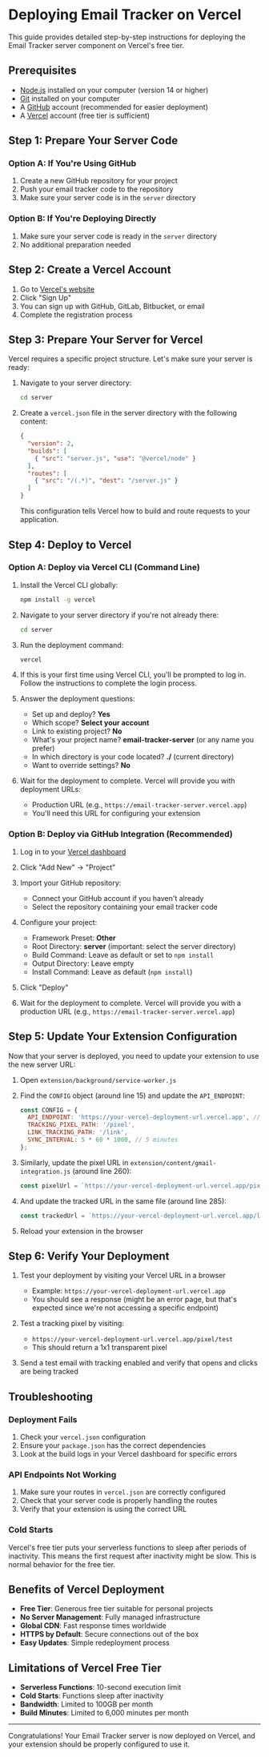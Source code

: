 # Deploying Email Tracker on Vercel

This guide provides detailed step-by-step instructions for deploying the Email Tracker server component on Vercel's free tier.

## Prerequisites

- [Node.js](https://nodejs.org/) installed on your computer (version 14 or higher)
- [Git](https://git-scm.com/) installed on your computer
- A [GitHub](https://github.com/) account (recommended for easier deployment)
- A [Vercel](https://vercel.com/) account (free tier is sufficient)

## Step 1: Prepare Your Server Code

### Option A: If You're Using GitHub

1. Create a new GitHub repository for your project
2. Push your email tracker code to the repository
3. Make sure your server code is in the `server` directory

### Option B: If You're Deploying Directly

1. Make sure your server code is ready in the `server` directory
2. No additional preparation needed

## Step 2: Create a Vercel Account

1. Go to [Vercel's website](https://vercel.com/)
2. Click "Sign Up"
3. You can sign up with GitHub, GitLab, Bitbucket, or email
4. Complete the registration process

## Step 3: Prepare Your Server for Vercel

Vercel requires a specific project structure. Let's make sure your server is ready:

1. Navigate to your server directory:
   ```bash
   cd server
   ```

2. Create a `vercel.json` file in the server directory with the following content:
   ```json
   {
     "version": 2,
     "builds": [
       { "src": "server.js", "use": "@vercel/node" }
     ],
     "routes": [
       { "src": "/(.*)", "dest": "/server.js" }
     ]
   }
   ```

   This configuration tells Vercel how to build and route requests to your application.

## Step 4: Deploy to Vercel

### Option A: Deploy via Vercel CLI (Command Line)

1. Install the Vercel CLI globally:
   ```bash
   npm install -g vercel
   ```

2. Navigate to your server directory if you're not already there:
   ```bash
   cd server
   ```

3. Run the deployment command:
   ```bash
   vercel
   ```

4. If this is your first time using Vercel CLI, you'll be prompted to log in. Follow the instructions to complete the login process.

5. Answer the deployment questions:
   - Set up and deploy? **Yes**
   - Which scope? **Select your account**
   - Link to existing project? **No**
   - What's your project name? **email-tracker-server** (or any name you prefer)
   - In which directory is your code located? **./** (current directory)
   - Want to override settings? **No**

6. Wait for the deployment to complete. Vercel will provide you with deployment URLs:
   - Production URL (e.g., `https://email-tracker-server.vercel.app`)
   - You'll need this URL for configuring your extension

### Option B: Deploy via GitHub Integration (Recommended)

1. Log in to your [Vercel dashboard](https://vercel.com/dashboard)

2. Click "Add New" → "Project"

3. Import your GitHub repository:
   - Connect your GitHub account if you haven't already
   - Select the repository containing your email tracker code

4. Configure your project:
   - Framework Preset: **Other**
   - Root Directory: **server** (important: select the server directory)
   - Build Command: Leave as default or set to `npm install`
   - Output Directory: Leave empty
   - Install Command: Leave as default (`npm install`)

5. Click "Deploy"

6. Wait for the deployment to complete. Vercel will provide you with a production URL (e.g., `https://email-tracker-server.vercel.app`)

## Step 5: Update Your Extension Configuration

Now that your server is deployed, you need to update your extension to use the new server URL:

1. Open `extension/background/service-worker.js`

2. Find the `CONFIG` object (around line 15) and update the `API_ENDPOINT`:
   ```javascript
   const CONFIG = {
     API_ENDPOINT: 'https://your-vercel-deployment-url.vercel.app', // Replace with your Vercel URL
     TRACKING_PIXEL_PATH: '/pixel',
     LINK_TRACKING_PATH: '/link',
     SYNC_INTERVAL: 5 * 60 * 1000, // 5 minutes
   };
   ```

3. Similarly, update the pixel URL in `extension/content/gmail-integration.js` (around line 260):
   ```javascript
   const pixelUrl = `https://your-vercel-deployment-url.vercel.app/pixel/${trackingId}`;
   ```

4. And update the tracked URL in the same file (around line 285):
   ```javascript
   const trackedUrl = `https://your-vercel-deployment-url.vercel.app/link/${trackingId}/${linkId}?url=${encodeURIComponent(originalUrl)}`;
   ```

5. Reload your extension in the browser

## Step 6: Verify Your Deployment

1. Test your deployment by visiting your Vercel URL in a browser
   - Example: `https://your-vercel-deployment-url.vercel.app`
   - You should see a response (might be an error page, but that's expected since we're not accessing a specific endpoint)

2. Test a tracking pixel by visiting:
   - `https://your-vercel-deployment-url.vercel.app/pixel/test`
   - This should return a 1x1 transparent pixel

3. Send a test email with tracking enabled and verify that opens and clicks are being tracked

## Troubleshooting

### Deployment Fails

1. Check your `vercel.json` configuration
2. Ensure your `package.json` has the correct dependencies
3. Look at the build logs in your Vercel dashboard for specific errors

### API Endpoints Not Working

1. Make sure your routes in `vercel.json` are correctly configured
2. Check that your server code is properly handling the routes
3. Verify that your extension is using the correct URL

### Cold Starts

Vercel's free tier puts your serverless functions to sleep after periods of inactivity. This means the first request after inactivity might be slow. This is normal behavior for the free tier.

## Benefits of Vercel Deployment

- **Free Tier**: Generous free tier suitable for personal projects
- **No Server Management**: Fully managed infrastructure
- **Global CDN**: Fast response times worldwide
- **HTTPS by Default**: Secure connections out of the box
- **Easy Updates**: Simple redeployment process

## Limitations of Vercel Free Tier

- **Serverless Functions**: 10-second execution limit
- **Cold Starts**: Functions sleep after inactivity
- **Bandwidth**: Limited to 100GB per month
- **Build Minutes**: Limited to 6,000 minutes per month

---

Congratulations! Your Email Tracker server is now deployed on Vercel, and your extension should be properly configured to use it.